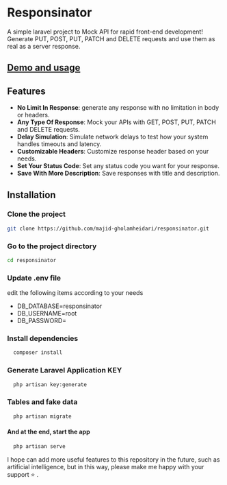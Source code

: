 # Responsinator

A simple laravel project to Mock API for rapid front-end development!\
Generate PUT, POST, PUT, PATCH and DELETE requests and use them as real as a server response.



## [Demo and usage](https://responsinator.majid-gholamheidari.ir/)

## Features

- **No Limit In Response**: generate any response with no limitation in body or headers.
- **Any Type Of Response**: Mock your APIs with GET, POST, PUT, PATCH and DELETE requests.
- **Delay Simulation**: Simulate network delays to test how your system handles timeouts and latency.
- **Customizable Headers**: Customize response header based on your needs.
- **Set Your Status Code**: Set any status code you want for your response.
- **Save With More Description**: Save responses with title and description.

## Installation

### Clone the project
```bash
git clone https://github.com/majid-gholamheidari/responsinator.git
```

### Go to the project directory
```bash
cd responsinator
```

### Update .env file
edit the following items according to your needs
- DB_DATABASE=responsinator
- DB_USERNAME=root
- DB_PASSWORD=

### Install dependencies
```bash
  composer install
```

### Generate Laravel Application KEY
```bash
  php artisan key:generate
```
### Tables and fake data
```bash
  php artisan migrate
```

#### And at the end, start the app
```bash
  php artisan serve
```

I hope can add more useful features to this repository in the future, such as artificial intelligence, but in this way, please make me happy with your support ⭐ .
